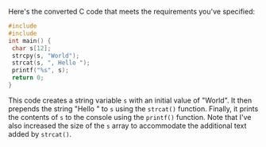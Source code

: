 Here's the converted C code that meets the requirements you've specified:
```c
#include 
#include 
int main() {
 char s[12];
 strcpy(s, "World");
 strcat(s, ", Hello ");
 printf("%s", s);
 return 0;
}
```
This code creates a string variable `s` with an initial value of "World". It then prepends the string "Hello " to `s` using the `strcat()` function. Finally, it prints the contents of `s` to the console using the `printf()` function. Note that I've also increased the size of the `s` array to accommodate the additional text added by `strcat()`.

